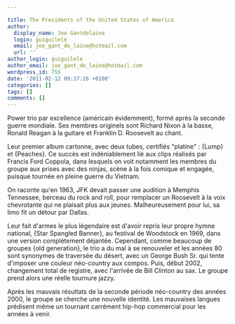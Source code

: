 ```yaml
---

title: The Presidents of the United States of America
author:
  display_name: Joe Gantdelaine
  login: guiguilele
  email: joe_gant_de_laine@hotmail.com
  url: ''
author_login: guiguilele
author_email: joe_gant_de_laine@hotmail.com
wordpress_id: 755
date: '2011-02-12 09:37:26 +0100'
categories: []
tags: []
comments: []
---
```

Power trio par excellence (américain évidemment), formé après la seconde guerre mondiale. Ses membres originels sont Richard Nixon à la basse, Ronald Reagan à la guitare et Franklin D. Roosevelt au chant.

Leur premier album cartonne, avec deux tubes, certifiés "platine" : {Lump} et {Peaches}. Ce succès est indéniablement lié aux clips réalisés par Francis Ford Coppola, dans lesquels on voit notamment les membres du groupe aux prises avec des ninjas, scène à la fois comique et engagée, puisque tournée en pleine guerre du Vietnam.

On raconte qu'en 1963, JFK devait passer une audition à Memphis Tennessee, berceau du rock and roll, pour remplacer un Roosevelt à la voix chevrotante qui ne plaisait plus aux jeunes. Malheureusement pour lui, sa limo fit un détour par Dallas.

Leur fait d'armes le plus légendaire est d'avoir repris leur propre hymne national, {Star Spangled Banner}, au festival de Woodstock en 1969, dans une version complètement déjantée. Cependant, comme beaucoup de groupes {old generation}, le trio a du mal à se renouveler et les années 80 sont synonymes de traversée du désert, avec un George Bush Sr. qui tente d'imposer une couleur néo-country aux compos. Puis, début 2002, changement total de registre, avec l'arrivée de Bill Clinton au sax. Le groupe prend alors une réelle tournure jazzy.

Après les mauvais résultats de la seconde période néo-country des années 2000, le groupe se cherche une nouvelle identité. Les mauvaises langues prédisent même un tournant carrément hip-hop commercial pour les années à venir.
